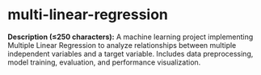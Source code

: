 # multi-linear-regression
**Description (≤250 characters):** A machine learning project implementing Multiple Linear Regression to analyze relationships between multiple independent variables and a target variable. Includes data preprocessing, model training, evaluation, and performance visualization.
